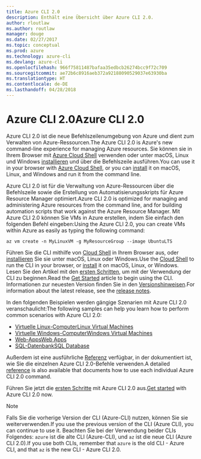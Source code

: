 ```yaml
---
title: Azure CLI 2.0
description: Enthält eine Übersicht über Azure CLI 2.0.
author: rloutlaw
ms.author: routlaw
manager: douge
ms.date: 02/27/2017
ms.topic: conceptual
ms.prod: azure
ms.technology: azure-cli
ms.devlang: azure-cli
ms.openlocfilehash: 966f75811487bafaa35edbcb26274bcc9f72c709
ms.sourcegitcommit: ae72b6c8916aeb372a92188090529037e63930ba
ms.translationtype: HT
ms.contentlocale: de-DE
ms.lasthandoff: 04/28/2018
---
```

# <a name="azure-cli-20"></a><span data-ttu-id="44280-103">Azure CLI 2.0</span><span class="sxs-lookup"><span data-stu-id="44280-103">Azure CLI 2.0</span></span>

<span data-ttu-id="44280-104">Azure CLI 2.0 ist die neue Befehlszeilenumgebung von Azure und dient zum Verwalten von Azure-Ressourcen.</span><span class="sxs-lookup"><span data-stu-id="44280-104">The Azure CLI 2.0 is Azure's new command-line experience for managing Azure resources.</span></span>
<span data-ttu-id="44280-105">Sie können sie in Ihrem Browser mit [Azure Cloud Shell](/azure/cloud-shell/overview) verwenden oder unter macOS, Linux und Windows [installieren](install-azure-cli.md) und über die Befehlszeile ausführen.</span><span class="sxs-lookup"><span data-stu-id="44280-105">You can use it in your browser with [Azure Cloud Shell](/azure/cloud-shell/overview), or you can [install](install-azure-cli.md) it on macOS, Linux, and Windows and run it from the command line.</span></span>

<span data-ttu-id="44280-106">Azure CLI 2.0 ist für die Verwaltung von Azure-Ressourcen über die Befehlszeile sowie die Erstellung von Automatisierungsskripts für Azure Resource Manager optimiert.</span><span class="sxs-lookup"><span data-stu-id="44280-106">Azure CLI 2.0 is optimized for managing and administering Azure resources from the command line, and for building automation scripts that work against the Azure Resource Manager.</span></span> <span data-ttu-id="44280-107">Mit Azure CLI 2.0 können Sie VMs in Azure erstellen, indem Sie einfach den folgenden Befehl eingeben:</span><span class="sxs-lookup"><span data-stu-id="44280-107">Using the Azure CLI 2.0, you can create VMs within Azure as easily as typing the following command:</span></span>

```azurecli-interactive
az vm create -n MyLinuxVM -g MyResourceGroup --image UbuntuLTS
```

<span data-ttu-id="44280-108">Führen Sie die CLI mithilfe von [Cloud Shell](/azure/cloud-shell/overview) in Ihrem Browser aus, oder [installieren](install-azure-cli.md) Sie sie unter macOS, Linux oder Windows.</span><span class="sxs-lookup"><span data-stu-id="44280-108">Use the [Cloud Shell](/azure/cloud-shell/overview) to run the CLI in your browser, or [install](install-azure-cli.md) it on macOS, Linux, or Windows.</span></span>
<span data-ttu-id="44280-109">Lesen Sie den Artikel mit den [ersten Schritten](get-started-with-azure-cli.md), um mit der Verwendung der CLI zu beginnen.</span><span class="sxs-lookup"><span data-stu-id="44280-109">Read the [Get Started](get-started-with-azure-cli.md) article to begin using the CLI.</span></span>
<span data-ttu-id="44280-110">Informationen zur neuesten Version finden Sie in den [Versionshinweisen](release-notes-azure-cli.md).</span><span class="sxs-lookup"><span data-stu-id="44280-110">For information about the latest release, see the [release notes](release-notes-azure-cli.md).</span></span>

<span data-ttu-id="44280-111">In den folgenden Beispielen werden gängige Szenarien mit Azure CLI 2.0 veranschaulicht:</span><span class="sxs-lookup"><span data-stu-id="44280-111">The following samples can help you learn how to perform common scenarios with Azure CLI 2.0:</span></span>
- [<span data-ttu-id="44280-112">Virtuelle Linux-Computer</span><span class="sxs-lookup"><span data-stu-id="44280-112">Linux Virtual Machines</span></span>](/azure/virtual-machines/virtual-machines-linux-cli-samples?toc=%2fcli%2fazure%2ftoc.json&bc=%2fcli%2fazure%2fbreadcrumb%2ftoc.json)
- [<span data-ttu-id="44280-113">Virtuelle Windows-Computer</span><span class="sxs-lookup"><span data-stu-id="44280-113">Windows Virtual Machines</span></span>](/azure/virtual-machines/virtual-machines-windows-cli-samples?toc=%2fcli%2fazure%2ftoc.json&bc=%2fcli%2fazure%2fbreadcrumb%2ftoc.json)
- [<span data-ttu-id="44280-114">Web-Apps</span><span class="sxs-lookup"><span data-stu-id="44280-114">Web Apps</span></span>](/azure/app-service-web/app-service-cli-samples?toc=%2fcli%2fazure%2ftoc.json&bc=%2fcli%2fazure%2fbreadcrumb%2ftoc.json)
- [<span data-ttu-id="44280-115">SQL-Datenbank</span><span class="sxs-lookup"><span data-stu-id="44280-115">SQL Database</span></span>](/azure/sql-database/sql-database-cli-samples?toc=%2fcli%2fazure%2ftoc.json&bc=%2fcli%2fazure%2fbreadcrumb%2ftoc.json)

<span data-ttu-id="44280-116">Außerdem ist eine ausführliche [Referenz](/cli/azure/reference-index) verfügbar, in der dokumentiert ist, wie Sie die einzelnen Azure CLI 2.0-Befehle verwenden.</span><span class="sxs-lookup"><span data-stu-id="44280-116">A detailed [reference](/cli/azure/reference-index) is also available that documents how to use each individual Azure CLI 2.0 command.</span></span>

<span data-ttu-id="44280-117">Führen Sie jetzt die [ersten Schritte](get-started-with-azure-cli.md) mit Azure CLI 2.0 aus.</span><span class="sxs-lookup"><span data-stu-id="44280-117">[Get started](get-started-with-azure-cli.md) with Azure CLI 2.0 now.</span></span>


> [!NOTE]
> <span data-ttu-id="44280-118">Falls Sie die vorherige Version der CLI (Azure-CLI) nutzen, können Sie sie weiterverwenden.</span><span class="sxs-lookup"><span data-stu-id="44280-118">If you use the previous version of the CLI (Azure CLI), you can continue to use it.</span></span>
> <span data-ttu-id="44280-119">Beachten Sie bei der Verwendung beider CLIs Folgendes: `azure` ist die alte CLI (Azure-CLI), und `az` ist die neue CLI (Azure CLI 2.0).</span><span class="sxs-lookup"><span data-stu-id="44280-119">If you use both CLIs, remember that `azure` is the old CLI - Azure CLI, and that `az` is the new CLI - Azure CLI 2.0.</span></span>
